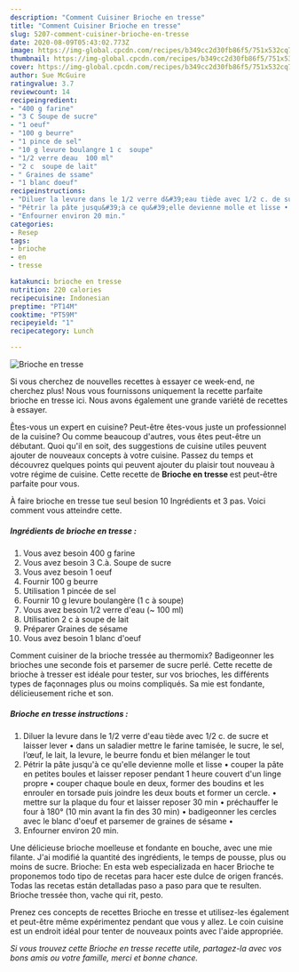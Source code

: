 ```yaml
---
description: "Comment Cuisiner Brioche en tresse"
title: "Comment Cuisiner Brioche en tresse"
slug: 5207-comment-cuisiner-brioche-en-tresse
date: 2020-08-09T05:43:02.773Z
image: https://img-global.cpcdn.com/recipes/b349cc2d30fb86f5/751x532cq70/brioche-en-tresse-photo-principale-de-la-recette.jpg
thumbnail: https://img-global.cpcdn.com/recipes/b349cc2d30fb86f5/751x532cq70/brioche-en-tresse-photo-principale-de-la-recette.jpg
cover: https://img-global.cpcdn.com/recipes/b349cc2d30fb86f5/751x532cq70/brioche-en-tresse-photo-principale-de-la-recette.jpg
author: Sue McGuire
ratingvalue: 3.7
reviewcount: 14
recipeingredient:
- "400 g farine"
- "3 C Soupe de sucre"
- "1 oeuf"
- "100 g beurre"
- "1 pince de sel"
- "10 g levure boulangre 1 c  soupe"
- "1/2 verre deau  100 ml"
- "2 c  soupe de lait"
- " Graines de ssame"
- "1 blanc doeuf"
recipeinstructions:
- "Diluer la levure dans le 1/2 verre d&#39;eau tiède avec 1/2 c. de sucre et laisser lever • dans un saladier mettre le farine tamisée, le sucre, le sel, l’œuf, le lait, la levure, le beurre fondu et bien mélanger le tout"
- "Pétrir la pâte jusqu&#39;à ce qu&#39;elle devienne molle et lisse • couper la pâte en petites boules et laisser reposer pendant 1 heure couvert d&#39;un linge propre • couper chaque boule en deux, former des boudins et les enrouler en torsade puis joindre les deux bouts et former un cercle. • mettre sur la plaque du four et laisser reposer 30 min • préchauffer le four à 180° (10 min avant la fin des 30 min) • badigeonner les cercles avec le blanc d&#39;oeuf et parsemer de graines de sésame •"
- "Enfourner environ 20 min."
categories:
- Resep
tags:
- brioche
- en
- tresse

katakunci: brioche en tresse 
nutrition: 220 calories
recipecuisine: Indonesian
preptime: "PT14M"
cooktime: "PT59M"
recipeyield: "1"
recipecategory: Lunch

---
```



![Brioche en tresse](https://img-global.cpcdn.com/recipes/b349cc2d30fb86f5/751x532cq70/brioche-en-tresse-photo-principale-de-la-recette.jpg)

Si vous cherchez de nouvelles recettes à essayer ce week-end, ne cherchez plus! Nous vous fournissons uniquement la recette parfaite brioche en tresse ici. Nous avons également une grande variété de recettes à essayer.

Êtes-vous un expert en cuisine? Peut-être êtes-vous juste un professionnel de la cuisine? Ou comme beaucoup d'autres, vous êtes peut-être un débutant. Quoi qu'il en soit, des suggestions de cuisine utiles peuvent ajouter de nouveaux concepts à votre cuisine. Passez du temps et découvrez quelques points qui peuvent ajouter du plaisir tout nouveau à votre régime de cuisine. Cette recette de <strong> Brioche en tresse </strong> est peut-être parfaite pour vous.

<!--inarticleads1-->

À faire brioche en tresse tue seul besion 10 Ingrédients et 3 pas. Voici comment vous atteindre cette.

##### Ingrédients de brioche en tresse :

1. Vous avez besoin 400 g farine
1. Vous avez besoin 3 C.à. Soupe de sucre
1. Vous avez besoin 1 oeuf
1. Fournir 100 g beurre
1. Utilisation 1 pincée de sel
1. Fournir 10 g levure boulangère (1 c à soupe)
1. Vous avez besoin 1/2 verre d&#39;eau (~ 100 ml)
1. Utilisation 2 c à soupe de lait
1. Préparer  Graines de sésame
1. Vous avez besoin 1 blanc d&#39;oeuf


Comment cuisiner de la brioche tressée au thermomix? Badigeonner les brioches une seconde fois et parsemer de sucre perlé. Cette recette de brioche à tresser est idéale pour tester, sur vos brioches, les différents types de façonnages plus ou moins compliqués. Sa mie est fondante, délicieusement riche et son. 

<!--inarticleads2-->

##### Brioche en tresse instructions :

1. Diluer la levure dans le 1/2 verre d&#39;eau tiède avec 1/2 c. de sucre et laisser lever • dans un saladier mettre le farine tamisée, le sucre, le sel, l’œuf, le lait, la levure, le beurre fondu et bien mélanger le tout
1. Pétrir la pâte jusqu&#39;à ce qu&#39;elle devienne molle et lisse • couper la pâte en petites boules et laisser reposer pendant 1 heure couvert d&#39;un linge propre • couper chaque boule en deux, former des boudins et les enrouler en torsade puis joindre les deux bouts et former un cercle. • mettre sur la plaque du four et laisser reposer 30 min • préchauffer le four à 180° (10 min avant la fin des 30 min) • badigeonner les cercles avec le blanc d&#39;oeuf et parsemer de graines de sésame •
1. Enfourner environ 20 min.


Une délicieuse brioche moelleuse et fondante en bouche, avec une mie filante. J&#39;ai modifié la quantité des ingrédients, le temps de pousse, plus ou moins de sucre. Brioche: En esta web especializada en hacer Brioche te proponemos todo tipo de recetas para hacer este dulce de origen francés. Todas las recetas están detalladas paso a paso para que te resulten. Brioche tressée thon, vache qui rit, pesto. 

<!--inarticleads1-->

<p>
Prenez ces concepts de recettes Brioche en tresse et utilisez-les également et peut-être même expérimentez pendant que vous y allez. Le coin cuisine est un endroit idéal pour tenter de nouveaux points avec l'aide appropriée.
</p>

<p>
<i>Si vous trouvez cette Brioche en tresse recette utile, partagez-la avec vos bons amis ou votre famille, merci et bonne chance.</i>
</p>
